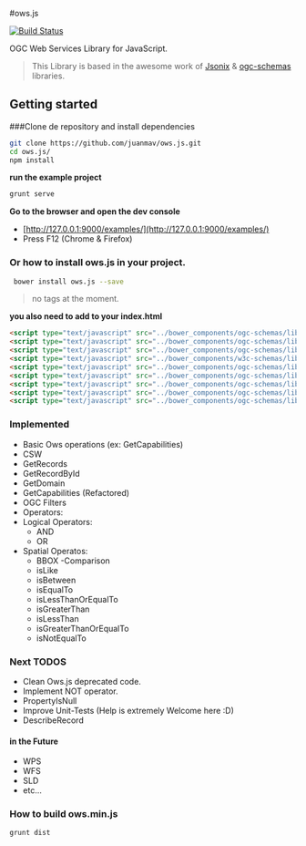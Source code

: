 #ows.js

[![Build Status](https://travis-ci.org/juanmav/ows.js.png?branch=master)](https://travis-ci.org/juanmav/ows.js)

OGC Web Services Library for JavaScript.

> This Library is based in the awesome work of [Jsonix](https://github.com/highsource/jsonix) & [ogc-schemas](https://github.com/highsource/ogc-schemas) libraries.

## Getting started

###Clone de repository and install dependencies

```bash
git clone https://github.com/juanmav/ows.js.git
cd ows.js/
npm install
```

**run the example project**
```bash
grunt serve
```

**Go to the browser and open the dev console**

- [http://127.0.0.1:9000/examples/](http://127.0.0.1:9000/examples/)
- Press F12 (Chrome & Firefox)


### Or how to install ows.js in your project.

```bash
 bower install ows.js --save
```

> no tags at the moment.

**you also need to add to your index.html**

```html
<script type="text/javascript" src="../bower_components/ogc-schemas/lib/OWS_1_0_0.js"></script>
<script type="text/javascript" src="../bower_components/ogc-schemas/lib/DC_1_1.js"></script>
<script type="text/javascript" src="../bower_components/ogc-schemas/lib/DCT.js"></script>
<script type="text/javascript" src="../bower_components/w3c-schemas/lib/XLink_1_0.js"></script>
<script type="text/javascript" src="../bower_components/ogc-schemas/lib/CSW_2_0_2.js"></script>
<script type="text/javascript" src="../bower_components/ogc-schemas/lib/Filter_1_1_0.js"></script>
<script type="text/javascript" src="../bower_components/ogc-schemas/lib/GML_3_1_1.js"></script>
<script type="text/javascript" src="../bower_components/ogc-schemas/lib/SMIL_2_0_Language.js"></script>
<script type="text/javascript" src="../bower_components/ogc-schemas/lib/SMIL_2_0.js"></script>
```


### Implemented

- Basic Ows operations (ex: GetCapabilities)
- CSW
 - GetRecords
 - GetRecordById
 - GetDomain
 - GetCapabilities (Refactored)
- OGC Filters
 - Operators:
  - Logical Operators:
    - AND
    - OR
  - Spatial Operatos:
    - BBOX
  -Comparison
    - isLike
    - isBetween
    - isEqualTo
    - isLessThanOrEqualTo
    - isGreaterThan
    - isLessThan
    - isGreaterThanOrEqualTo
    - isNotEqualTo


### Next TODOS

- Clean Ows.js deprecated code.
- Implement NOT operator.
- PropertyIsNull
- Improve Unit-Tests (Help is extremely Welcome here :D)
- DescribeRecord

#### in the Future

- WPS
- WFS
- SLD
- etc...

### How to build ows.min.js

```bash
grunt dist
```